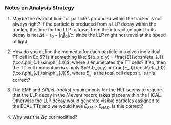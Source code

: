 ### Notes on Analysis Strategy


1. Maybe the readout time for particles produced within the tracker is not always right? 
   If the particle is produced from a LLP decay within the tracker, the time for the LLP to travel
   from the interaction point to its decay is not $`\Delta t = t_0 - |\vec{r}_0|/c`$. since the LLP might 
   not travel at the speed of light.

2. How do you define the momenta for each particle in a given individual TT cell in Eq.5? Is it something like: $`(p_x,p_y) = \frac{E}{\cosh\eta_{J}}(\cos\phi_{J},\sin\phi_{J})`$, where $`J`$ enumerates the TT cells? If so, then the TT cell momentum is simply   $`p^{J}_{x,y} = \frac{E_J}{\cosh\eta_{J}}(\cos\phi_{J},\sin\phi_{J})`$, where $`E_J`$ is the total cell deposit. Is this correct?

3. The EMF and $`\Delta R(jet,tracks)`$ requirements for the HLT seems to require that the LLP decay in the $`N`$ event record takes places within the HCAL. Otherwise the LLP decay would generate visible particles assigned to the ECAL TTs and we would have $`E_{EM} > E_{HAD}`$. Is this correct?

4. Why was the $`\Delta \phi`$ cut modified?

